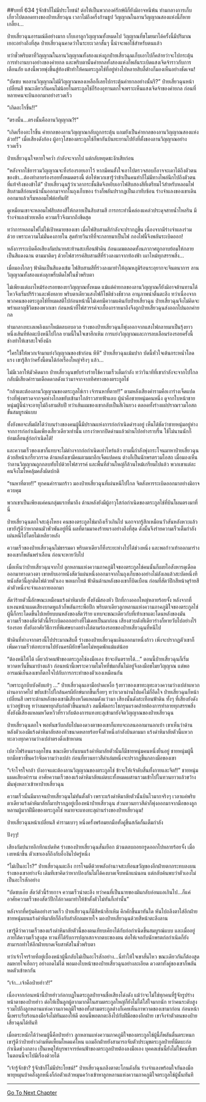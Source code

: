 ##บทที่ 634 รู้จักข้าก็ไม่มีประโยชน์!
ต่อให้เป็นพวกองค์รักษ์ผีก็ยังมิอาจหนีพ้น ท่ามกลางการเก็บเกี่ยวไปตลอดทางของป๋ายเสี่ยวฉุน เวลาไม่ถึงครึ่งก้านธูป วิญญาณในลานวิญญาณสองแห่งนี้ก็หายเกลี้ยง...

ป๋ายเสี่ยวฉุนอารมณ์ดีอย่างมาก เก็บเอาลูกวิญญาณทั้งหมดไป วิญญาณที่ขโมยมาได้ครั้งนี้มีปริมาณเยอะอย่างถึงที่สุด ป๋ายเสี่ยวฉุนคาดว่าในระยะเวลาสั้นๆ นี้น่าจะพอใช้สำหรับตนแล้ว

ทว่าชั่วพริบตาที่วิญญาณในลานวิญญาณทั้งสองแห่งถูกป๋ายเสี่ยวฉุนเก็บเอาไปก็คล้ายว่าจะไปกระตุ้นการทำงานบางอย่างของค่ายกล และพริบตานั้นค่ายกลทั้งสองแห่งก็พลันระเบิดแสงเจิดจ้าราวกับการเตือนภัย แสงนี้พวยพุ่งขึ้นสู่ท้องฟ้าทำให้คนตระกูลไช่ที่อยู่ห่างไปหลายสิบลี้ต่างก็มองเห็นอย่างชัดเจน!

“บัดซบ พอลานวิญญาณไม่มีวิญญาณหลงเหลือก็เลยไปกระตุ้นค่ายกลอย่างนั้นรึ?” ป๋ายเสี่ยวฉุนหน้าเปลี่ยนสี ขณะเดียวกันคนไม่น้อยในตระกูลไช่ก็ร้องอุทานตกใจเพราะเห็นแสงเจิดจ้าของค่ายกล ก่อนที่หลายคนจะบินออกมาอย่างรวดเร็ว

“เกิดอะไรขึ้น!!”

“ตรงนั้น...ตรงนั้นคือลานวิญญาณ?!”

“เกิดเรื่องอะไรขึ้น ค่ายกลของลานวิญญาณกลับถูกกระตุ้น แถมยังเป็นค่ายกลของลานวิญญาณสองแห่งด้วย!!” เมื่อเสียงดังก้อง ผู้อาวุโสของตระกูลไช่ก็พากันบินทะยานไปยังที่ตั้งของลานวิญญาณอย่างรวดเร็ว

ป๋ายเสี่ยวฉุนใจหายใจคว่ำ กำลังจะจากไป แต่กลับหยุดชะงักเสียก่อน

“หลังจากใช้ยารวมวิญญาณจะทิ้งร่องรอยเอาไว้ หากมีคนตั้งใจเอาไปตรวจสอบก็อาจจะเดาได้ถึงตัวตนของข้า...ต้องทำลายร่องรอยทั้งหมดตรงนี้ ต่อให้พวกเขารู้ว่าข้าเป็นคนทำก็ไม่มีทางไพล่นึกไปถึงตัวตนที่แท้จริงของข้าได้” ป๋ายเสี่ยวฉุนรู้ว่าเวลากระชั้นชิดจึงหยิบเอาไฟสิบสองสีที่เตรียมไว้สำหรับหลอมไฟสิบสามสีก่อนหน้านั้นออกมาจากในถุงเก็บของ ร่างก็พลันปรากฏเป็นเงาทับซ้อน ร่างจำแลงของเขาเดินออกมาแล้วเริ่มหลอมไฟต่อทันที!

ดูเหมือนเขาจะหลอมไฟสิบสองสีให้กลายเป็นสิบสามสี การกระทำนี้คล่องแคล่วประดุจสายน้ำไหลริน มีร่างจำแลงช่วยเหลือ ความเร็วจึงมากถึงขีดสุด

ทว่าการหลอมไฟไม่ใช่เป้าหมายของเขา เมื่อไฟสิบสามสีกำลังจะปรากฏขึ้น เนื่องจากมีร่างจำแลงร่วมด้วย เพราะความไม่มั่นคงภายใน สุดท้ายวินาทีที่จะกลายมาเป็นไฟ กองไฟนี้จึงพลันระเบิดออก!

หลังการระเบิดคือเสียงกัมปนาทสะท้านสะเทือนฟ้าดิน ก้อนเมฆตลอดทั้งนภากาศถูกอาบย้อมให้กลายเป็นสีแดงฉาน ตามมาติดๆ ด้วยไฟสวรรค์สิบสามสีที่ร่วงลงมาจากท้องฟ้า เผาไหม้ทุกสรรพสิ่ง...

เมื่อมองไกลๆ ฟ้าดินเป็นสีแดงเข้ม ไฟสิบสามสีที่ร่วงลงมาทำให้อุณหภูมิร้อนระอุยากจะจินตนาการ ลานวิญญาณทั้งสองแห่งลุกพรึ่บติดไฟในชั่วพริบตา

ไม่เพียงแต่เผาไหม้ร่องรอยของยาวิญญาณทั้งหมด แม้แต่ค่ายกลของลานวิญญาณก็ยังมิอาจต้านทานได้ไหวจึงเริ่มปริร้าวและพังทลาย พริบตาเดียวแสงไฟก็โชติช่วงชัชวาล อานุภาพน่าตื่นตะลึง ทว่าเนื่องจากพวกคนของตระกูลไช่ที่หมดสติไปก่อนหน้านี้ไม่เคยมีความแค้นกับป๋ายเสี่ยวฉุน ป๋ายเสี่ยวฉุนจึงไม่คิดจะพร่าผลาญชีวิตของพวกเขา ก่อนหน้าที่ไฟสวรรค์จะเยื้องกรายมาถึงจึงถูกป๋ายเสี่ยวฉุนส่งออกไปนอกค่ายกล

ท่ามกลางทะเลเพลิงเผาไหม้ตลบอบอวล ร่างของป๋ายเสี่ยวฉุนก็พุ่งออกจากแสงไฟกลายมาเป็นรุ้งยาวหนึ่งเส้นที่ห้อตะบึงหนีไปไกล ยามนี้ในใจเขาฮึกเหิม การแย่งวิญญาณและการลบเลือนร่องรอยครั้งนี้ช่างทำให้เขาสะใจยิ่งนัก

“ใครใช้ให้พวกเจ้ามาแย่งวิญญาณของข้าก่อน หึหึ” ป๋ายเสี่ยวฉุนเม้มปาก บัดนี้หัวใจเต้นกระหน่ำโลดแรง เขารู้สึกว่าครั้งนี้ตนได้ก่อเรื่องใหญ่จริงๆ แล้ว...

ไม่มีเวลาให้มัวคิดมาก ป๋ายเสี่ยวฉุนขยับร่างร่ายใช้ความเร็วเต็มกำลัง ทว่าวินาทีที่เขากำลังจะจากไปไกล กลับมีเสียงคำรามเดือดดาลดังแว่วมาจากจากทิศทางของตระกูลไช่

“กล้าแตะต้องลานวิญญาณของตระกูลไช่เรา เจ้ารนหาที่ตาย!!” ตามหลังเสียงคำรามคือเงาร่างเจ็ดแปดร่างที่พุ่งพรวดจากจุดห่างไกลขยับเข้ามาใกล้ราวสายฟ้าแลบ ผู้นำคือชายหนุ่มคนหนึ่ง ดูจากใบหน้าชายหนุ่มผู้นี้น่าจะอายุไม่ถึงสามสิบปี ทว่าเส้นผมของเขากลับเป็นสีเงินยวง ตลอดทั้งร่างแผ่ปราณรวมโอสถขั้นสมบูรณ์แบบ

ทั้งยังพอจะสัมผัสได้ว่าบนร่างของคนผู้นี้มีปราณแห่งการก่อกำเนิดดำรงอยู่ เห็นได้ชัดว่าชายหนุ่มอยู่ห่างจากการก่อกำเนิดเพียงเสี้ยวเดียวเท่านั้น เกรงว่าหากปิดด่านแล้วผ่านไปอย่างราบรื่น ใช้ไม่นานนักก็ย่อมเลื่อนสู่ก่อกำเนิดได้!

และความเร็วของเขาก็แทบจะไม่ต่างจากก่อกำเนิดเท่าไหร่แล้ว ยามนี้กำลังพุ่งกระโจนมาหาป๋ายเสี่ยวฉุนด้วยสีหน้าเกรี้ยวกราด ด้านหลังเขามีคนตามมาอีกเจ็ดแปดคน ต่างก็เป็นนักพรตรวมโอสถ เมื่อมองเห็นว่าลานวิญญาณถูกกลบทับไปด้วยไฟสวรรค์ และพื้นที่ส่วนใหญ่ก็ล้วนไหม้เกรียมไปแล้ว พวกเขาแต่ละคนจึงโมโหคลุ้มคลั่งผิดปกติ

“รนหาที่ตาย!!” ทุกคนคำรามกร้าว มองป๋ายเสี่ยวฉุนที่เผ่นหนีไปไกล จิตสังหารระเบิดออกมาอย่างมิอาจควบคุม

พวกเขาเป็นเพียงแค่คนกลุ่มแรกที่มาถึง ด้านหลังยังมีผู้อาวุโสก่อกำเนิดของตระกูลไช่ที่บินโผนตรงมาที่นี่

ป๋ายเสี่ยวฉุนตกใจสะดุ้งโหยง คนของตระกูลไช่มาถึงเร็วเกินไป นอกจากรู้สึกเหมือนวัวสันหลังหวะแล้ว เขายังรู้ดีว่าหากตนมัวพัวพันอยู่ที่นี่ ผลที่ตามมาคงร้ายแรงอย่างถึงที่สุด ดังนั้นจึงร่ายความเร็วเต็มกำลังเผ่นหนีไปโดยไม่เหลียวหลัง

ความเร็วของป๋ายเสี่ยวฉุนไม่ธรรมดา พริบตาเดียวก็ทิ้งระยะห่างไปได้ช่วงหนึ่ง และพอก้าวเท้าออกมาร่างของเขาก็พลันพร่าเลือน ก่อนจะหายวับไป

เมื่อเห็นว่าป๋ายเสี่ยวฉุนจากไป ลูกหลานแห่งความภาคภูมิใจของตระกูลไช่คนนั้นก็เผยไอสังหารดุเดือดออกมาทางดวงตา เขาหยิบเอาหนังสัตว์แผ่นหนึ่งออกมาจากในถุงเก็บของอย่างไม่ลังเลแล้วสะบัดหนึ่งที หนังสัตว์นี้ลุกติดไฟด้วยตัวเอง พอเผาไหม้ ฟ้าดินด้านหลังของเขาก็บิดเบือน ก่อนที่สัตว์ปีกสีหน้าดุร้ายสีดำตัวหนึ่งจะจำแลงกายออกมา

สัตว์ร้ายตัวนี้ลักษณะเหมือนแร้งดำหิมาลัย ทั้งยังมีสองหัว ปีกที่กางออกใหญ่หลายร้อยจั้ง หลังจากที่แหงนหน้าแผดเสียงบาดหูแล้วก็พลันกระพือปีก พริบตาเดียวลูกหลานแห่งความภาคภูมิใจของตระกูลไช่ผู้นี้ก็กระโดดขึ้นไปเหยียบบนหลังของสัตว์ร้าย แทบจะขณะเดียวกับที่เท้าเขาแตะโดนหลังของมัน ความเร็วของสัตว์ตัวนี้ก็ระเบิดออกอย่างที่ไม่เคยเป็นมาก่อน เสียงสวบดังทีเดียวร่างก็หายวับไปอย่างไร้ร่องรอย ทั้งยังอาศัยวิธีการที่พิเศษบางอย่างไล่ตามร่องรอยของป๋ายเสี่ยวฉุนที่หนีไป

ฟ้าดินที่ห่างจากตรงนี้ไปประมาณสิบลี้ ร่างของป๋ายเสี่ยวฉุนเดินออกมาหนึ่งก้าว เพิ่งจะปรากฏตัวเขาก็เพิ่มความเร็วห้อทะยานไปยังนครผียักษ์โดยไม่หยุดพักแม้แต่น้อย

“ต้องหนีให้ได้ เดี๋ยวถ้าคนฟ้าของตระกูลไช่ลงมือเอง ข้าจะอันตรายได้...” ตอนนี้ป๋ายเสี่ยวฉุนก็เริ่มหวาดหวั่นขึ้นมาบ้างแล้ว ก่อนหน้านี้เพราะความโมโหที่ข่มกลั้นไม่อยู่จึงลงมือขโมยวิญญาณ แต่พออารมณ์เย็นลงเขาก็ตกใจไปกับการกระทำของตัวเองเหมือนกัน

“เพราะถูกบีบบังคับแท้ๆ ...” ป๋ายเสี่ยวฉุนเอามือปาดเหงื่อ รุ้งยาวของเขาทะลุทะลวงความว่างเปล่าแหวกผ่านอากาศไป ขยับเข้าไปใกล้นครผียักษ์มากขึ้นเรื่อยๆ ทว่าเวลาผ่านไปแค่ไม่กี่อึดใจ ป๋ายเสี่ยวฉุนก็หน้าเปลี่ยนสี เพราะด้านหลังของเขามีเสียงหวีดแหลมดังแว่วมา เสียงนั้นดังสะเทือนฟ้าดิน ทั้งๆ ที่เสียงยังดังแว่วอยู่ข้างหู ทว่าลมพายุกลับก่อตัวขึ้นมาแล้ว ลมนี้พัดกระโชกรุนแรงคล้ายต้องการทำลายทุกสรรพสิ่ง ทั้งยังมีเสียงแหลมหวีดหวิวที่ราวกับต้องการแทงทะลุเข้ามายังจิตวิญญาณของป๋ายเสี่ยวฉุน

ป๋ายเสี่ยวฉุนตกใจ พอหันขวับกลับไปมองดวงตาของเขาก็แทบจะถลนออกมานอกเบ้า เขาเห็นว่าด้านหลังตัวเองมีแร้งดำหิมาลัยสองหัวขนาดหลายร้อยจั้งตัวหนึ่งกำลังบินตามมา แร้งดำหิมาลัยตัวนี้แหวกทะลวงทุกความว่างเปล่าตรงดิ่งเข้าหาตน

เปลวไฟร้อนแรงลุกโชน ขณะเดียวกันบนแร้งดำหิมาลัยตัวนั้นก็มีชายหนุ่มคนหนึ่งยืนอยู่ ชายหนุ่มผู้นี้ยกมือขวาขึ้นคว้าจับความว่างเปล่า ก่อนที่ทวนยาวสีดำเล่มหนึ่งจะปรากฏขึ้นกลางมือของเขา

“เจ้าโจรใจกล้า บังอาจแตะต้องลานวิญญาณของตระกูลไช่ ข้าจะให้เจ้าดับสิ้นทั้งกายและจิต!!” ชายหนุ่มแผดเสียงคำราม อาศัยความเร็วของแร้งดำหิมาลัยแผ่ตบะทั้งหมดผสานรวมเข้าไปในทวนยาวแล้วขว้างมันพุ่งหลาวเข้าหาป๋ายเสี่ยวฉุน

ความเร็วนั้นมีมากจนป๋ายเสี่ยวฉุนไม่ทันตั้งตัว เพราะแร้งดำหิมาลัยตัวนั้นบินไวมากจริงๆ เวลาแค่พริบตาเดียวแร้งดำหิมาลัยก็มาปรากฏอยู่เบื้องหน้าป๋ายเสี่ยวฉุน ส่วนทวนยาวสีดำก็พุ่งออกมาจากมือของลูกหลานผู้มากฝีมือของตระกูลไช่ หมายจะแทงทะลุผ่านร่างของป๋ายเสี่ยวฉุน!

ป๋ายเสี่ยวฉุนหน้าเปลี่ยนสี คำรามเบาๆ หนึ่งครั้งพร้อมยกมือทั้งคู่ขึ้นสกัดกั้นเต็มกำลัง

ปังๆๆ!

เสียงกัมปนาทอึกทึกแปดทิศ ร่างของป๋ายเสี่ยวฉุนสั่นเยือก ม้วนตลบถอยกรูดออกไปหลายร้อยจั้ง เมื่อเงยหน้าขึ้น ตัวเขาเองก็ถึงกับอึ้งงันไปครู่หนึ่ง

“ไม่เป็นอะไร?” ป๋ายเสี่ยวฉุนตะลึง การโจมตีด้วยพลังอำนาจสะเทือนขวัญของอีกฝ่ายตกกระทบลงบนร่างของเขาอย่างจัง เดิมทีเขาคิดว่าหากป้องกันไม่ได้คงบาดเจ็บหนักแน่นอน แต่กลับค้นพบว่าตัวเองไม่เป็นอะไรสักอย่าง

“บัดซบเอ๊ย สัตว์ตัวนี้ร้ายกาจ ความเร็วน่าตะลึง ทว่าคนที่เป็นนายของมันกลับอ่อนแอเกินไป...ก็แค่อาศัยความเร็วของสัตว์ปีกไล่กวดมาทำให้ข้าตั้งตัวไม่ทันก็เท่านั้น”

หลังจากที่ครุ่นคิดอย่างรวดเร็ว ป๋ายเสี่ยวฉุนก็มีสีหน้าฮึกเหิม คึกคักขึ้นมาทันใด หันไปถลึงตาใส่อีกฝ่าย ชายหนุ่มบนแร้งดำหิมาลัยก็ถึงกับสำลักลมหายใจ มองป๋ายเสี่ยวฉุนด้วยสีหน้าตะลึงลาน

เขารู้ดีว่าความเร็วของแร้งดำหิมาลัยตัวนี้ของตนเทียบเคียงได้กับก่อกำเนิดขึ้นสมบูรณ์แบบ และเมื่ออยู่ภายใต้ความเร็วสูงสุด ทวนที่ได้รับการปลุกเสกจากตบะของตน ต่อให้เจอกับนักพรตก่อกำเนิดก็ยังสามารถทำให้อีกฝ่ายบาดเจ็บสาหัสในชั่วพริบตา

ทว่าเจ้าโจรร้ายที่อยู่เบื้องหน้าผู้นี้กลับไม่เป็นอะไรสักอย่าง...นี่ทำให้ใจเขาสั่นไหว ขณะเดียวกันก็ต้องสูดลมหายใจเฮือกๆ อย่างอดไม่ได้ พอมองใบหน้าของป๋ายเสี่ยวฉุนอย่างละเอียด ดวงตาทั้งคู่ของเขาก็พลันหดตัวเข้าหากัน

“เจ้า...เจ้าคือป๋ายฮ่าว!!”

เนื่องจากก่อนหน้านี้ป๋ายฮ่าวก่อกบฏในตระกูลป๋ายจนชื่อเสียงโด่งดัง แม้ว่าจะไม่ใช่ทุกคนที่รู้จักรูปร่างหน้าตาของป๋ายฮ่าว ต่อให้เป็นลูกผู้ลากมากดีในสามตระกูลใหญ่ก็ยังไม่ได้ใส่ใจมากนัก ทว่าคนระดับสูงรวมไปถึงลูกหลานแห่งความภาคภูมิใจของทั้งสามตระกูลต่างก็เคยเห็นภาพวาดของเขามาก่อน ก่อนหน้านี้เพราะรีบร้อนลงมือจึงไม่ทันมองให้ดี ตอนนี้พอตกตะลึงไปกับฝีมือของอีกฝ่าย เขาจึงจำตัวตนของป๋ายเสี่ยวฉุนได้ทันที

เมื่อตระหนักได้ว่าคนผู้นี้คือป๋ายฮ่าว ลูกหลานแห่งความภาคภูมิใจของตระกูลไช่ผู้นี้ก็พลันตื่นตระหนก เขารู้ดีว่าป๋ายฮ่าวอำมหิตเหี้ยมโหดแค่ไหน แถมอีกฝ่ายยังสามารถจับตัวประมุขตระกูลป๋ายที่มีตบะก่อกำเนิดช่วงกลาง เป็นเหตุให้บุรพาจารย์คนฟ้าของตระกูลป๋ายต้องลงมือเอง บุคคลเช่นนี้ยังไม่ใช่คนที่เขาในตอนนี้จะไปมีเรื่องด้วยได้

“เจ้ารู้จักข้า? รู้จักข้าก็ไม่มีประโยชน์!” ป๋ายเสี่ยวฉุนถลึงตาตะโกนดังลั่น ร่างจำแลงพร้อมใจกันลงมือ พายุหมุนบ้าคลั่งลูกหนึ่งก็ก่อตัวแล้วหมุนคว้างเข้าหาลูกหลานแห่งความภาคภูมิใจตระกูลไช่ผู้นั้นทันที

------


[Go To Next Chapter]( ./72.md)